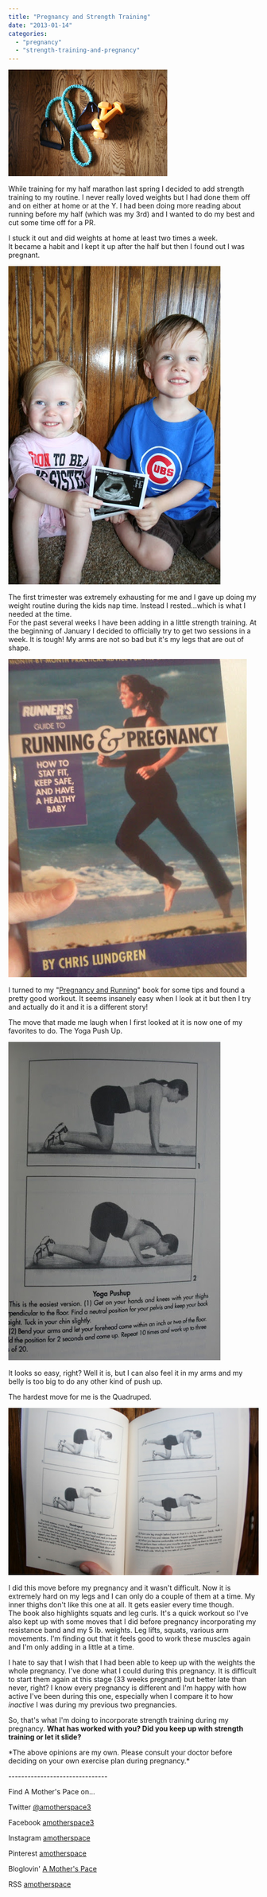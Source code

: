 ```yaml
---
title: "Pregnancy and Strength Training"
date: "2013-01-14"
categories: 
  - "pregnancy"
  - "strength-training-and-pregnancy"
---
```


![Pregnancy and Strength Training | A Mother's Pace](images/IMG_7816.JPG "Pregnancy and Strength Training | A Mother's Pace")

While training for my half marathon last spring I decided to add strength training to my routine. I never really loved weights but I had done them off and on either at home or at the Y. I had been doing more reading about running before my half (which was my 3rd) and I wanted to do my best and cut some time off for a PR.   
  
I stuck it out and did weights at home at least two times a week.  
It became a habit and I kept it up after the half but then I found out I was pregnant.   
  

[![Pregnancy and Strength Training | A Mother's Pace](images/IMG_6842.jpg "Pregnancy and Strength Training | A Mother's Pace")](http://amotherspace.net/wp-content/uploads/2013/01/IMG_68421.jpg)

  
The first trimester was extremely exhausting for me and I gave up doing my weight routine during the kids nap time. Instead I rested...which is what I needed at the time.  
For the past several weeks I have been adding in a little strength training. At the beginning of January I decided to officially try to get two sessions in a week. It is tough! My arms are not so bad but it's my legs that are out of shape.   
  

[![Pregnancy and Strength Training | A Mother's Pace](images/IMG_20121207_085718.jpg "Pregnancy and Strength Training | A Mother's Pace")](http://amotherspace.net/wp-content/uploads/2013/01/IMG_20121207_0857181.jpg)

  
I turned to my "[Pregnancy and Running](http://amzn.to/19KPOUn)" book for some tips and found a pretty good workout. It seems insanely easy when I look at it but then I try and actually do it and it is a different story!  
  
The move that made me laugh when I first looked at it is now one of my favorites to do. The Yoga Push Up.  
  

[![Pregnancy and Strength Training | A Mother's Pace](images/IMG_7818.JPG "Pregnancy and Strength Training | A Mother's Pace")](http://4.bp.blogspot.com/-vfWNtWl8-ms/UO8qSNT492I/AAAAAAAABWA/nqjs9T08PGo/s1600/IMG_7818.JPG)

  
It looks so easy, right? Well it is, but I can also feel it in my arms and my belly is too big to do any other kind of push up.   
  
The hardest move for me is the Quadruped.   
  

[![Pregnancy and Strength Training | A Mother's Pace](images/IMG_7819.JPG "Pregnancy and Strength Training | A Mother's Pace")](http://1.bp.blogspot.com/-50jsVnI4Mjc/UO8qRwSqk8I/AAAAAAAABV8/J5cF-P3iRW0/s1600/IMG_7819.JPG)

  
I did this move before my pregnancy and it wasn't difficult. Now it is extremely hard on my legs and I can only do a couple of them at a time. My inner thighs don't like this one at all. It gets easier every time though.  
The book also highlights squats and leg curls. It's a quick workout so I've also kept up with some moves that I did before pregnancy incorporating my resistance band and my 5 lb. weights. Leg lifts, squats, various arm movements. I'm finding out that it feels good to work these muscles again and I'm only adding in a little at a time.   
  
I hate to say that I wish that I had been able to keep up with the weights the whole pregnancy. I've done what I could during this pregnancy. It is difficult to start them again at this stage (33 weeks pregnant) but better late than never, right? I know every pregnancy is different and I'm happy with how active I've been during this one, especially when I compare it to how _inactive_ I was during my previous two pregnancies.  
  
So, that's what I'm doing to incorporate strength training during my pregnancy. **What has worked with you? Did you keep up with strength training or let it slide?**  
  
  
\*The above opinions are my own. Please consult your doctor before deciding on your own exercise plan during pregnancy.\*  
  
  

  

\-------------------------------

  

Find A Mother's Pace on...  
  
Twitter [@amotherspace3](https://twitter.com/amotherspace3)  
  
Facebook [amotherspace3](http://facebook.com/amotherspace3)  
  
Instagram [amotherspace](http://instagram.com/amotherspace)  
  
Pinterest [amotherspace](http://pinterest.com/amotherspace/)  
  
Bloglovin' [A Mother's Pace](http://www.bloglovin.com/en/blog/6680087)  
  
RSS [amotherspace](http://feeds.feedburner.com/amotherspace)

